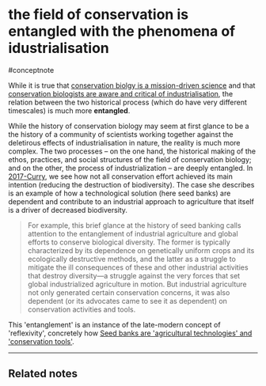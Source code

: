 # the field of conservation is entangled with the phenomena of idustrialisation
#conceptnote


While it is true that [conservation biolgy is a mission-driven science](conservation%20biolgy%20is%20a%20mission-driven%20science.md) and that [conservation biologists are aware and critical of industrialisation](conservation%20biologists%20are%20aware%20and%20critical%20of%20industrialisation.md), the relation between the two historical process (which do have very different timescales) is much more **entangled**. 

 While the history of conservation biology may seem at first glance to be a the history of a community of scientists working together against the deletirous effects of industrialisation in nature, the reality is much more complex. The two processes – on the one hand, the historical making of the ethos, practices, and social structures of the field of conservation biology; and on the other, the process of industrialization – are deeply entangled. In [2017-Curry](2017-Curry.md), we see how not all conservation effort achieved its main intention (reducing the destruction of biodiversity). The case she describes is an example of how a technological solution (here seed banks) are dependent and contribute to an industrial approach to agriculture that itself is a driver of decreased biodiversity.

> For example, this brief glance at the history of seed banking calls attention to the entanglement of industrial agriculture and global efforts to conserve biological diversity. The former is typically characterized by its dependence on genetically uniform crops and its ecologically destructive methods, and the latter as a struggle to mitigate the ill consequences of these and other industrial activities that destroy diversity—a struggle against the very forces that set global industrialized agriculture in motion. But industrial agriculture not only generated certain conservation concerns, it was also dependent (or its advocates came to see it as dependent) on conservation activities and tools.

This 'entanglement' is an instance of the late-modern concept of 'reflexivity', concretely how [Seed banks are 'agricultural technologies' and 'conservation tools'](Seed%20banks%20are%20'agricultural%20technologies'%20and%20'conservation%20tools'.md). 


---

Related notes
- 

